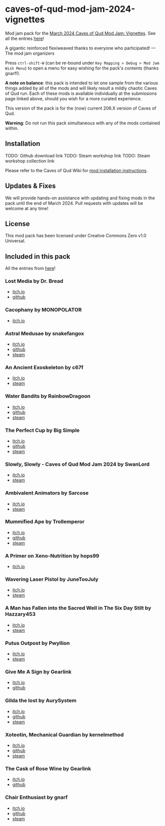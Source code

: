 # caves-of-qud-mod-jam-2024-vignettes
Mod jam pack for the [March 2024 Caves of Qud Mod Jam: Vignettes](https://itch.io/jam/caves-of-qud-modding-jam-2). See all the entries [here](https://itch.io/jam/caves-of-qud-modding-jam-2/entries)!

A gigantic reinforced flexiweaved thanks to everyone who participated! — The mod jam organizers

Press `ctrl-shift-W` (can be re-bound under `Key Mapping > Debug > Mod Jam Wish Menu`) to open a menu for easy wishing for the pack's contents (thanks gnarf!).

**A note on balance**: this pack is intended to let one sample from the various things added by all of the mods and will likely result a mildly chaotic Caves of Qud run. Each of these mods is available individually at the submissions page linked above, should you wish for a more curated experience.

This version of the pack is for the (now) current 206.X version of Caves of Qud.

**Warning**: Do not run this pack simultaneous with any of the mods contained within.

## Installation

TODO: Github download link
TODO: Steam workshop link
TODO: Steam workshop collection link

Please refer to the Caves of Qud Wiki for [mod installation instructions](https://wiki.cavesofqud.com/wiki/Modding:Installing_a_mod).

## Updates & Fixes

We will provide hands-on assistance with updating and fixing mods in the pack until the end of March 2024. Pull requests with updates will be welcome at any time!

## License

This mod pack has been licensed under Creative Commons Zero v1.0 Universal.

## Included in this pack

All the entries from [here](https://itch.io/jam/caves-of-qud-modding-jam-2/entries)!

### Lost Media by Dr. Bread
* [itch.io](https://dr-bread.itch.io/caves-of-qud-vignettes-entry-lost-media)
* [github](https://github.com/Dr-Bread/Lost-Media)

### Cacophany by MONOPOLATOR
* [itch.io](https://monopolator.itch.io/cacophany)

### Astral Medusae by snakefangox
* [itch.io](https://snakefangox.itch.io/astral-medusae)
* [github](https://github.com/snakefangox/astral-medusae)
* [steam](https://steamcommunity.com/sharedfiles/filedetails/?id=3198069446)

### An Ancient Exoskeleton by c67f
* [itch.io](https://c67f.itch.io/an-ancient-exoskeleton)
* [steam](https://steamcommunity.com/sharedfiles/filedetails/?id=3197970638)

### Water Bandits by RainbowDragoon
* [itch.io](https://rainbowdragoon.itch.io/water-bandits)
* [github](https://github.com/RainbowDragoon/CavesofQud-Rainbow-Mods/tree/main/Water-Bandits)
* [steam](https://steamcommunity.com/sharedfiles/filedetails/?id=3197952080)

### The Perfect Cup by Big Simple
* [itch.io](https://b0xman.itch.io/the-perfect-cup)
* [github](https://github.com/b0xman/qud-the-perfect-cup)
* [steam](https://steamcommunity.com/sharedfiles/filedetails/?id=3197836622)

### Slowly, Slowly - Caves of Qud Mod Jam 2024 by SwanLord
* [itch.io](https://swanlord.itch.io/slowly-slowly)
* [steam](https://steamcommunity.com/sharedfiles/filedetails/?id=3197975573)

### Ambivalent Animators by Sarcose
* [itch.io](https://sarcose.itch.io/ambivalent-animators)
* [steam](https://steamcommunity.com/sharedfiles/filedetails/?id=3197696691)

### Mummified Ape by Trollemperor
* [itch.io](https://trollemperor.itch.io/mummified-ape)
* [github](https://github.com/CrabEmperor/Vignettes2024)
* [steam](https://steamcommunity.com/workshop/filedetails/?id=3197002884)

### A Primer on Xeno-Nutrition by hops99
* [itch.io](https://hops99.itch.io/xenonutrition-qud-mod)

### Wavering Laser Pistol by JuneTooJuly
* [itch.io](https://junetoojuly.itch.io/wavering-laser-pistol)
* [steam](https://steamcommunity.com/sharedfiles/filedetails/?id=3196581135)

### A Man has Fallen into the Sacred Well in The Six Day Stilt by Hazzary453
* [itch.io](https://hazzary453.itch.io/a-man-has-fallen-into-the-sacred-well-in-the-six-day-stilt)
* [steam](https://steamcommunity.com/sharedfiles/filedetails/?id=3196529738)

### Putus Outpost by Pwyllion
* [itch.io](https://pwyllion.itch.io/putus-outpost)
* [steam](https://steamcommunity.com/sharedfiles/filedetails/?id=3196416503&searchtext=outpost)

### Give Me A Sign by Gearlink
* [itch.io](https://gearlink.itch.io/give-me-a-sign)
* [github](https://github.com/Gearlink0/GiveMeASign)

### Gilda the lost by AurySystem
* [itch.io](https://aurysystem.itch.io/wreckedmecha)
* [github](https://github.com/AurySystem/vignittejam2024mods)
* [steam](https://steamcommunity.com/sharedfiles/filedetails/?id=3196054903)

### Xoteotin, Mechanical Guardian by kernelmethod
* [itch.io](https://kernelmethod.itch.io/xoteotin-mechanical-guardian)
* [github](https://github.com/kernelmethod/Vignettes2024)
* [steam](https://steamcommunity.com/sharedfiles/filedetails/?id=3195300330)

### The Cask of Rose Wine by Gearlink
* [itch.io](https://gearlink.itch.io/the-cask-of-rose-wine)
* [github](https://github.com/Gearlink0/CaskOfRoseWine)

### Chair Enthusiast by gnarf
* [itch.io](https://gnarf37.itch.io/chair-enthusiast)
* [github](https://bitbucket.org/gnarf37/qud-chair-enthusiast/src/main/)
* [steam](https://steamcommunity.com/sharedfiles/filedetails/?id=3185807934&searchtext=)